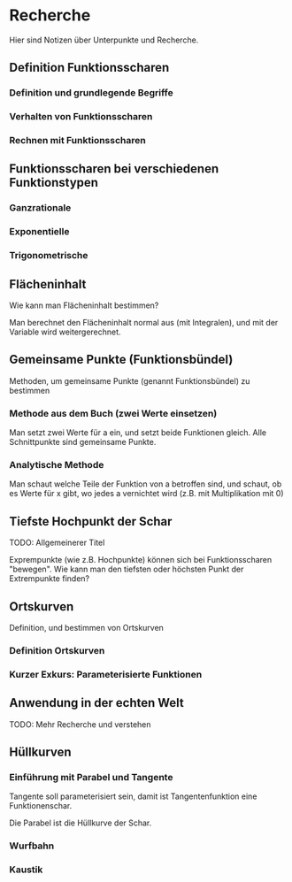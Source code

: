 # Recherche

Hier sind Notizen über Unterpunkte und Recherche.

## Definition Funktionsscharen

### Definition und grundlegende Begriffe

### Verhalten von Funktionsscharen

### Rechnen mit Funktionsscharen

## Funktionsscharen bei verschiedenen Funktionstypen

### Ganzrationale

### Exponentielle

### Trigonometrische

## Flächeninhalt

Wie kann man Flächeninhalt bestimmen?

Man berechnet den Flächeninhalt normal aus (mit Integralen), und mit der Variable wird
weitergerechnet.

## Gemeinsame Punkte (Funktionsbündel)

Methoden, um gemeinsame Punkte (genannt Funktionsbündel) zu bestimmen

### Methode aus dem Buch (zwei Werte einsetzen)

Man setzt zwei Werte für a ein, und setzt beide Funktionen gleich. Alle Schnittpunkte sind
gemeinsame Punkte.

### Analytische Methode

Man schaut welche Teile der Funktion von a betroffen sind, und schaut, ob es Werte für x
gibt, wo jedes a vernichtet wird (z.B. mit Multiplikation mit 0)

## Tiefste Hochpunkt der Schar

TODO: Allgemeinerer Titel

Exprempunkte (wie z.B. Hochpunkte) können sich bei Funktionsscharen "bewegen". Wie kann man
den tiefsten oder höchsten Punkt der Extrempunkte finden?

## Ortskurven

Definition, und bestimmen von Ortskurven

### Definition Ortskurven

### Kurzer Exkurs: Parameterisierte Funktionen

## Anwendung in der echten Welt

TODO: Mehr Recherche und verstehen

## Hüllkurven

### Einführung mit Parabel und Tangente

Tangente soll parameterisiert sein, damit ist Tangentenfunktion eine Funktionenschar.

Die Parabel ist die Hüllkurve der Schar.

### Wurfbahn

### Kaustik
